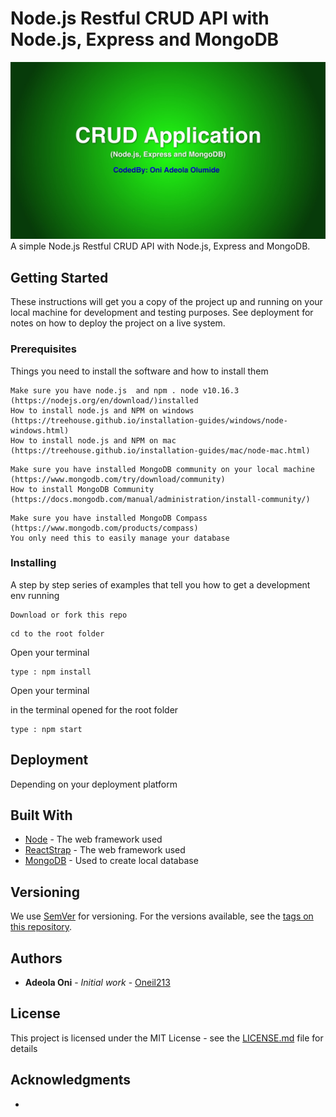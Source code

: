 # Node.js Restful CRUD API with Node.js, Express and MongoDB

![Image of HeaderPage](https://github.com/oneil213/MongoDB-Crud/blob/366d2f7be997648880230eea8fc12ec124612d8d/git-banner.jpg)
A simple Node.js Restful CRUD API with Node.js, Express and MongoDB.

## Getting Started

These instructions will get you a copy of the project up and running on your local machine for development and testing purposes. See deployment for notes on how to deploy the project on a live system.

### Prerequisites

Things you need to install the software and how to install them

```
Make sure you have node.js  and npm . node v10.16.3 (https://nodejs.org/en/download/)installed
How to install node.js and NPM on windows (https://treehouse.github.io/installation-guides/windows/node-windows.html)
How to install node.js and NPM on mac (https://treehouse.github.io/installation-guides/mac/node-mac.html)
```

```
Make sure you have installed MongoDB community on your local machine (https://www.mongodb.com/try/download/community)
How to install MongoDB Community (https://docs.mongodb.com/manual/administration/install-community/)
```

```
Make sure you have installed MongoDB Compass (https://www.mongodb.com/products/compass)
You only need this to easily manage your database
```

### Installing

A step by step series of examples that tell you how to get a development env running

```
Download or fork this repo

```

```
cd to the root folder

```

Open your terminal

```
type : npm install

```

Open your terminal

in the terminal opened for the root folder

```
type : npm start

```

## Deployment

Depending on your deployment platform

## Built With

- [Node](https://nodejs.org/en/download/) - The web framework used
- [ReactStrap](https://reactstrap.github.io) - The web framework used
- [MongoDB](https://www.mongodb.com/try/download/community) - Used to create local database

## Versioning

We use [SemVer](http://semver.org/) for versioning. For the versions available, see the [tags on this repository]().

## Authors

- **Adeola Oni** - _Initial work_ - [Oneil213](https://github.com/oneil213/)

## License

This project is licensed under the MIT License - see the [LICENSE.md](LICENSE.md) file for details

## Acknowledgments

-
